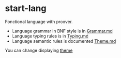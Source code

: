 # start-lang

Fonctional language with proover.

- Language grammar in BNF style is in [Grammar.md](./doc/Grammar.md)
- Language typing rules is in [Typing.md](./doc/Typing.md)
- Language semantic rules is documented [Theme.md](./doc/Semantic.md)

You can change displaying [theme](./doc/Theme.md)
